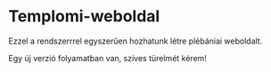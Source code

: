 # Templomi-weboldal
Ezzel a rendszerrrel egyszerűen hozhatunk létre plébániai weboldalt.

Egy új verzió folyamatban van, szíves türelmét kérem!

